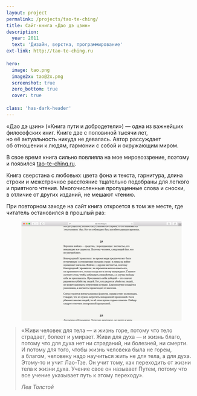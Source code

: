 ```yaml
---
layout: project
permalink: /projects/tao-te-ching/
title: Сайт-книга «Дао дэ цзин»
description:
  year: 2011
  text: 'Дизайн, верстка, программирование'
ext-link: http://tao-te-ching.ru

hero:
  image: tao.png
  image2x: tao@2x.png
  screenshot: true
  zero_bottom: true
  cover: true

class: 'has-dark-header'
---
```


«Дао дэ цзин» («Книга пути и добродетели») — одна из важнейших философских книг. Книге две с половиной тысячи лет, но её актуальность никуда не девалась. Автор рассуждает об отношении к людям, гармонии с собой и окружающим миром.

В свое время книга сильно повлияла на мое мировоззрение, поэтому и появился [tao-te-ching.ru](http://tao-te-ching.ru/).

Книга сверстана с любовью: цвета фона и текста, гарнитура, длина строки и межстрочное расстояние тщательно подобраны для легкого и приятного чтения. Многочисленные пропущенные слова и сноски, в отличие от других изданий, не мешают чтению.

При повторном заходе на сайт книга откроется в том же месте, где читатель остановился в прошлый раз:

<figure class="figure--wide figure--screenshot">
  <img src="/i/projects/tao-te-ching/scroll.png" srcset="/i/projects/tao-te-ching/scroll@2x.png 2x" alt="Дао дэ цзин">
</figure>

> «Живи человек для тела — и жизнь горе, потому что тело страдает, болеет и умирает. Живи для духа — и жизнь благо, потому что для духа нет ни страданий, ни болезней, ни смерти. И потому для того, чтобы жизнь человека была не горем, а благом, человеку надо научиться жить не для тела, а для духа. Этому-то и учит Лао-Тзе. Он учит тому, как переходить от жизни тела к жизни духа. Учение свое он называет Путем, потому что все учение указывает путь к этому переходу».
>
> <cite>Лев Толстой</cite>
